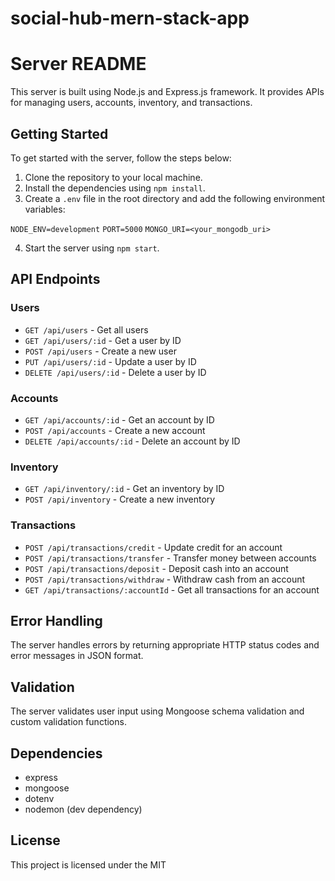 # social-hub-mern-stack-app
# Server README

This server is built using Node.js and Express.js framework. It provides APIs for managing users, accounts, inventory, and transactions.

## Getting Started

To get started with the server, follow the steps below:

1. Clone the repository to your local machine.
2. Install the dependencies using `npm install`.
3. Create a `.env` file in the root directory and add the following environment variables:

`NODE_ENV=development`
`PORT=5000`
`MONGO_URI=<your_mongodb_uri>`

4. Start the server using `npm start`.

## API Endpoints

### Users

- `GET /api/users` - Get all users
- `GET /api/users/:id` - Get a user by ID
- `POST /api/users` - Create a new user
- `PUT /api/users/:id` - Update a user by ID
- `DELETE /api/users/:id` - Delete a user by ID

### Accounts

- `GET /api/accounts/:id` - Get an account by ID
- `POST /api/accounts` - Create a new account
- `DELETE /api/accounts/:id` - Delete an account by ID

### Inventory

- `GET /api/inventory/:id` - Get an inventory by ID
- `POST /api/inventory` - Create a new inventory

### Transactions

- `POST /api/transactions/credit` - Update credit for an account
- `POST /api/transactions/transfer` - Transfer money between accounts
- `POST /api/transactions/deposit` - Deposit cash into an account
- `POST /api/transactions/withdraw` - Withdraw cash from an account
- `GET /api/transactions/:accountId` - Get all transactions for an account

## Error Handling

The server handles errors by returning appropriate HTTP status codes and error messages in JSON format.

## Validation

The server validates user input using Mongoose schema validation and custom validation functions.

## Dependencies

- express
- mongoose
- dotenv
- nodemon (dev dependency)

## License

This project is licensed under the MIT
